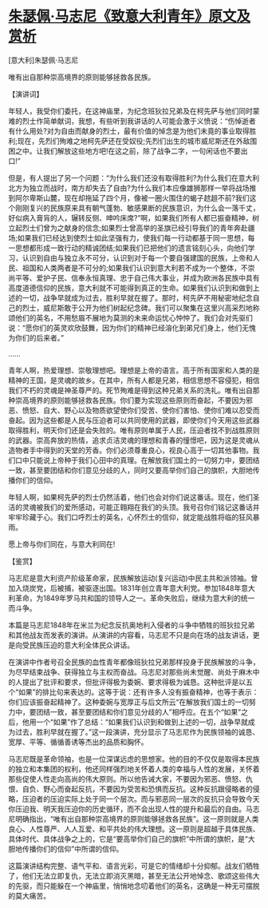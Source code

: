 # [朱瑟佩·马志尼《致意大利青年》原文及赏析](https://www.vrrw.net/wx/14636.html)

[意大利]朱瑟佩·马志尼

唯有出自那种崇高境界的原则能够拯救各民族。

【演讲词】

年轻人，我受你们委托，在这神庙里，为纪念班狄拉兄弟及在柯先萨与他们同时蒙难的烈士作简单献词，我想，有些听到我讲话的人可能会激于义愤说：“伤悼逝者有什么用处?对为自由而献身的烈士，最有价值的悼念是为他们未竟的事业取得胜利;现在，先烈们殉难之地柯先萨还在受奴役;先烈们出生的城市威尼斯还在外敌围困之中。让我们解放这些地方吧!在这之前，除了战争二字，一句闲话也不要出口!”

但是，有人提出了另一个问题：“为什么我们还没有取得胜利?为什么我们在意大利北方为独立而战时，南方却失去了自由?为什么我们本应像雄狮那样一举将战场推到阿尔卑斯山麓，现在却拖延了四个月，像被一圈火围住的蝎子趑趄不前?我们这个刚刚复兴的民族原来具有朝气蓬勃、敏感果断的民族意识，为什么会一落千丈，好似病入膏肓的人，辗转反侧、呻吟床席?”啊，如果我们所有人都已振奋精神，树立起烈士们曾为之献身的信念;如果烈士曾高举的圣旗已经引导我们的青年奔赴疆场;如果我们已经达到使烈士如此坚强有力，使我们每一行动都基于同一思想，每一思想都形成一致行动的精诚团结;如果我们已把他们的遗言铭刻心头，向他们学习，认识到自由与独立永不可分，认识到对于每一个要自强建国的民族，上帝和人民、祖国和人类两者是不可分的;如果我们认识到意大利若不成为一个整体，不崇尚平等、爱护子民、信奉永恒真理、忠于自己伟大事业，并成为欧洲各民族中具有高度道德信仰的民族，意大利就不可能得到真正的生命。如果我们认识到和做到上述的一切，战争早就成为过去，胜利早就在握了。那时，柯先萨不用秘密地纪念自己的烈士，威尼斯敢于公开为他们树起纪念碑。我们可以聚集在这里兴高采烈地称颂他们的英名，不用愁眉不展地为莫测的未来命运忧心忡忡了。我们会对先驱们说：“愿你们的英灵欢欣鼓舞，因为你们的精神已经溶化到弟兄们身上，他们无愧为你们的后来者。”

……

青年人啊，热爱理想、崇敬理想吧。理想是上帝的语言。高于所有国家和人类的是精神的王国，是灵魂的故乡。在其中，所有人都是兄弟，相信思想不容侵犯，相信我们不朽的灵魂是神圣尊严的。死节殉难是得到这种兄弟关系的洗礼。唯有出自那种崇高境界的原则能够拯救各民族。你们要为实现这些原则而奋起，不要因为邪恶、愤怒、自大、野心以及物质欲望使你们受苦、使你们害怕、使你们难以忍受而奋起。因为这些都是人民与压迫者可以共同使用的武器，即使你们今天用这些武器取得胜利，明天你们还是会失败的。唯有原则单属于人民，压迫者找不到战胜原则的武器。崇高奔放的热情，追求贞洁灵魂的理想和青春的憧憬吧，因为这是灵魂从造物者手中得到的天堂的芳香。你们必须尊重良心，视良心高于一切其他事物。我们口中只能说上帝种于我们心田中的真理。在解放我们国土的一切努力中，要团结一致，甚至要团结和你们意见分歧的人，同时又要高举你们自己的旗帜，大胆地传播你们的信仰。

年轻人啊，如果柯先萨的烈士仍然活着，他们也会对你们说这番话。现在，他们圣洁的灵魂被我们的爱所感动，可能正翱翔在我们的头顶。我号召你们铭记这番话并牢牢珍藏于心。我们口呼烈士的英名，心怀烈士的信仰，就定能战胜将临的狂风暴雨。

愿上帝与你们同在，与意大利同在!



【鉴赏】

马志尼是意大利资产阶级革命家，民族解放运动(复兴运动)中民主共和派领袖。曾加入烧炭党，后被捕，被驱逐出国。1831年创立青年意大利党。参加1848年意大利革命，为1849年罗马共和国的领导人之一。革命失败后，继续为意大利的统一而斗争。

本篇是马志尼1848年在米兰为纪念反抗奥地利入侵者的斗争中牺牲的班狄拉兄弟和其他战友而发表的演讲。从演讲的内容看，马志尼不只是向在场的战友讲话，更是向受民族压迫的意大利全体民众讲话。

在演讲中作者号召全民族的血性青年都像班狄拉兄弟那样投身于民族解放的斗争，为尽早结束战争、获得独立与主权而奋战。马志尼对那些尚未觉醒、尚处于麻木中的人提出了批评和要求，但批评得极为委婉、要求得极为诚恳。这种批评是以五个“如果”的排比句来表达的。这等于说：还有许多人没有振奋精神，也等于表示：你们应该振奋起精神了。这种委婉与宽厚正与后文所云“在解放我们国土的一切努力中，要团结一致，甚至要团结和你们意见分歧的人”相呼应。在五个“如果”之后，他用一个“如果”作了总结：“如果我们认识到和做到上述的一切，战争早就成为过去，胜利早就在握了。”这一段演讲，充分显示了马志尼作为民族领袖的诚恳、宽厚、平等、循循善诱等杰出的品质和胸怀。

马志尼既是革命领袖，也是一位深谋远虑的思想家。他的目的不仅仅是取得本民族的独立和本集团的权利，他还同样强烈地关怀着人类的幸福与人性的发展，关怀着那些促使人性走向高尚的伟大原则。所以他告诫大家，不要因为邪恶、愤怒、仇恨、自负、野心而奋起反抗，不要因为受苦和恐惧而反抗。这种反抗跟侵略者的侵略，压迫者的压迫实际上处于同一个层次。而与邪恶同一层次的反抗只会导致今天你压迫我、明天我压迫你的历史循环，而不会出现人性的提升和最后的自由。马志尼明确指出，“唯有出自那种崇高境界的原则能够拯救各民族”。这一原则就是人类良心、人性尊严、人人互爱、和平共处的伟大理想。这一原则是超越于具体民族、具体时代、具体战争之上的，它是“要高举你们自己的旗帜”中所谓的旗帜，是“大胆地传播你们的信仰”中所谓的信仰。

这篇演讲结构完整、语气平和、语言光彩，可是它的情绪却十分抑郁。战友们牺牲了，他们无法立即复仇，无法立即消灭黑暗，甚至无法公开地悼念、歌颂这些伟大的先驱，而只能躲在一个神庙里，悄悄地念叨着他们的英名，这确是一种无可摆脱的莫大痛苦。

